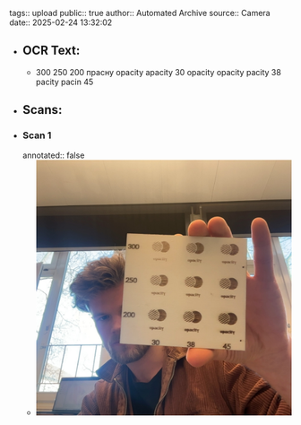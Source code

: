 tags:: upload
public:: true
author:: Automated Archive
source:: Camera
date:: 2025-02-24 13:32:02

- ## OCR Text:
	- 300
	  250
	  200
	  прасну
	  opacity
	  apacity
	  30
	  opacity
	  opacity
	  pacity
	  38
	  pacity
	  pacin
	  45
- ## Scans:
- ### Scan 1
  annotated:: false
	- ![./assets/scans/2025-02-24T13-32-02-8662.jpg](./assets/scans/2025-02-24T13-32-02-8662.jpg)